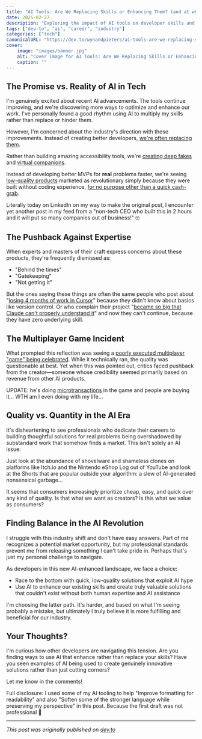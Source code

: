```yaml
---
title: "AI Tools: Are We Replacing Skills or Enhancing Them? (and at what cost)"
date: 2025-02-27
description: "Exploring the impact of AI tools on developer skills and industry standards"
tags: ["dev-to", "ai", "career", "industry"]
categories: ["tech"]
canonicalURL: "https://dev.to/wynandpieters/ai-tools-are-we-replacing-skills-or-enhancing-them-28n"
cover:
    image: "images/banner.jpg"
    alt: "Cover image for AI Tools: Are We Replacing Skills or Enhancing Them?"
    caption: ""
---
```


## The Promise vs. Reality of AI in Tech

I'm genuinely excited about recent AI advancements. The tools continue improving, and we're discovering more ways to optimize and enhance our work. I've personally found a good rhythm using AI to multiply my skills rather than replace or hinder them.

However, I'm concerned about the industry's direction with these improvements. Instead of creating better developers, [we're often replacing them](https://tech.co/news/companies-replace-workers-with-ai). 

Rather than building amazing accessibility tools, we're [creating deep fakes](https://www.forbes.com/sites/chriswestfall/2024/11/29/ai-deepfakes-of-elon-musk-on-the-rise-causing-billions-in-fraud-losses/) and [virtual companions](https://www.aixploria.com/en/best-ai-girlfriend-apps-websites/). 

Instead of developing better MVPs for **real** problems faster, we're seeing [low-quality products](https://leaddev.com/software-quality/how-ai-generated-code-accelerates-technical-debt) marketed as revolutionary simply because they were built without coding experience, [for no purpose other than a quick cash-grab](https://www.udemy.com/course/20-proven-ways-to-make-money-with-chatgpt/).

Literally today on LinkedIn on my way to make the original post, I encounter yet another post in my feed from a "non-tech CEO who built this in 2 hours and it will put so many companies out of business!" 🙄

## The Pushback Against Expertise

When experts and masters of their craft express concerns about these products, they're frequently dismissed as:

- "Behind the times"
- "Gatekeeping"
- "Not getting it"

But the ones saying these things are often the same people who post about "[losing 4 months of work in Cursor](https://www.reddit.com/r/cursor/comments/1inoryp/cursor_fck_up_my_4_months_of_works/)" because they didn't know about basics like version control. Or who complain their project "[became so big that Claude can't properly understand it](https://www.reddit.com/r/ChatGPTCoding/comments/1ibtjri/my_project_became_so_big_that_claude_cant/)" and now they can't continue, because they have zero underlying skill.

## The Multiplayer Game Incident

What prompted this reflection was seeing a [poorly executed multiplayer "game" being celebrated](https://x.com/levelsio/status/1894429987006288259). While it technically ran, the quality was questionable at best. Yet when this was pointed out, critics faced pushback from the creator—someone whose credibility seemed primarily based on revenue from other AI products.

UPDATE: he's doing [microtransactions](https://x.com/levelsio/status/1894796687652135406) in the game and people are buying it... WTH am I even doing with my life...

## Quality vs. Quantity in the AI Era

It's disheartening to see professionals who dedicate their careers to building thoughtful solutions for real problems being overshadowed by substandard work that somehow finds a market. This isn't solely an AI issue:

Just look at the abundance of shovelware and shameless clones on platforms like Itch.io and the Nintendo eShop
Log out of YouTube and look at the Shorts that are popular outside your algorithm: a slew of AI-generated nonsensical garbage...

It seems that consumers increasingly prioritize cheap, easy, and quick over any kind of quality. Is that what we want as creators? Is this what we value as consumers?

## Finding Balance in the AI Revolution

I struggle with this industry shift and don't have easy answers. Part of me recognizes a potential market opportunity, but my professional standards prevent me from releasing something I can't take pride in. Perhaps that's just my personal challenge to navigate.

As developers in this new AI-enhanced landscape, we face a choice:

- Race to the bottom with quick, low-quality solutions that exploit AI hype
- Use AI to enhance our existing skills and create truly valuable solutions that couldn't exist without both human expertise and AI assistance

I'm choosing the latter path. It's harder, and based on what I'm seeing probably a mistake, but ultimately I truly believe it is more fulfilling and beneficial for our industry.

## Your Thoughts?

I'm curious how other developers are navigating this tension. Are you finding ways to use AI that enhance rather than replace your skills? Have you seen examples of AI being used to create genuinely innovative solutions rather than just cutting corners?

Let me know in the comments!

Full disclosure: I used some of my AI tooling to help "Improve formatting for readability" and also "Soften some of the stronger language while preserving my perspective" in this post. Because the first draft was not professional 😬

---
*This post was originally published on [dev.to](https://dev.to/wynandpieters/ai-tools-are-we-replacing-skills-or-enhancing-them-28n)* 